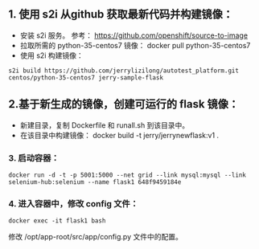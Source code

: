 
## 1. 使用 s2i 从github 获取最新代码并构建镜像：
- 安装 s2i 服务。 参考： https://github.com/openshift/source-to-image
- 拉取所需的 python-35-centos7 镜像：  docker pull python-35-centos7
- 使用 s2i 构建镜像：
```
s2i build https://github.com/jerrylizilong/autotest_platform.git centos/python-35-centos7 jerry-sample-flask
```

## 2.基于新生成的镜像，创建可运行的 flask 镜像：
- 新建目录，复制 Dockerfile 和 runall.sh 到该目录中。
- 在该目录中构建镜像：  docker build -t jerry/jerrynewflask:v1 .

### 3. 启动容器：
```
docker run -d -t -p 5001:5000 --net grid --link mysql:mysql --link selenium-hub:selenium --name flask1 648f9459184e
```

### 4. 进入容器中，修改 config 文件：
```
docker exec -it flask1 bash
```
修改 /opt/app-root/src/app/config.py 文件中的配置。